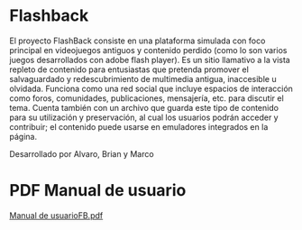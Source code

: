 # Flashback

El proyecto FlashBack consiste en una plataforma simulada con foco principal en videojuegos antiguos y contenido perdido (como lo son varios juegos desarrollados con adobe flash player).
Es un sitio llamativo a la vista repleto de contenido para entusiastas que pretenda promover el salvaguardado y redescubrimiento de multimedia antigua, inaccesible u olvidada. 
Funciona como una red social que incluye espacios de interacción como foros, comunidades, publicaciones, mensajería, etc. para discutir el tema. Cuenta también con un archivo que guarda este tipo de contenido para su utilización y preservación, al cual los usuarios podrán acceder y contribuir; el contenido puede usarse en emuladores integrados en la página.  

Desarrollado por Alvaro, Brian y Marco

# PDF Manual de usuario  
[Manual de usuarioFB.pdf](https://github.com/Hexagon-6/Flashback/files/14894279/Manual.de.usuarioFB.pdf)
